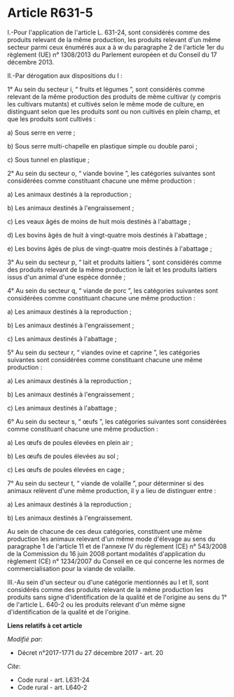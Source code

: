 # Article R631-5

I.-Pour l'application de l'article L. 631-24, sont considérés comme des produits relevant de la même production, les produits
relevant d'un même secteur parmi ceux énumérés aux a à w du paragraphe 2 de l'article 1er du règlement (UE) n° 1308/2013 du
Parlement européen et du Conseil du 17 décembre 2013.

II.-Par dérogation aux dispositions du I :

1° Au sein du secteur i, “ fruits et légumes ”, sont considérés comme relevant de la même production des produits de même
cultivar (y compris les cultivars mutants) et cultivés selon le même mode de culture, en distinguant selon que les produits
sont ou non cultivés en plein champ, et que les produits sont cultivés :

a) Sous serre en verre ;

b) Sous serre multi-chapelle en plastique simple ou double paroi ;

c) Sous tunnel en plastique ;

2° Au sein du secteur o, “ viande bovine ”, les catégories suivantes sont considérées comme constituant chacune une même
production :

a) Les animaux destinés à la reproduction ;

b) Les animaux destinés à l'engraissement ;

c) Les veaux âgés de moins de huit mois destinés à l'abattage ;

d) Les bovins âgés de huit à vingt-quatre mois destinés à l'abattage ;

e) Les bovins âgés de plus de vingt-quatre mois destinés à l'abattage ;

3° Au sein du secteur p, “ lait et produits laitiers ”, sont considérés comme des produits relevant de la même production le
lait et les produits laitiers issus d'un animal d'une espèce donnée ;

4° Au sein du secteur q, “ viande de porc ”, les catégories suivantes sont considérées comme constituant chacune une même
production :

a) Les animaux destinés à la reproduction ;

b) Les animaux destinés à l'engraissement ;

c) Les animaux destinés à l'abattage ;

5° Au sein du secteur r, “ viandes ovine et caprine ”, les catégories suivantes sont considérées comme constituant chacune
une même production :

a) Les animaux destinés à la reproduction ;

b) Les animaux destinés à l'engraissement ;

c) Les animaux destinés à l'abattage ;

6° Au sein du secteur s, “ œufs ”, les catégories suivantes sont considérées comme constituant chacune une même production :

a) Les œufs de poules élevées en plein air ;

b) Les œufs de poules élevées au sol ;

c) Les œufs de poules élevées en cage ;

7° Au sein du secteur t, “ viande de volaille ”, pour déterminer si des animaux relèvent d'une même production, il y a lieu
de distinguer entre :

a) Les animaux destinés à la reproduction ;

b) Les animaux destinés à l'engraissement.

Au sein de chacune de ces deux catégories, constituent une même production les animaux relevant d'un même mode d'élevage au
sens du paragraphe 1 de l'article 11 et de l'annexe IV du règlement (CE) n° 543/2008 de la Commission du 16 juin 2008 portant
modalités d'application du règlement (CE) n° 1234/2007 du Conseil en ce qui concerne les normes de commercialisation pour la
viande de volaille.

III.-Au sein d'un secteur ou d'une catégorie mentionnés au I et II, sont considérés comme des produits relevant de la même
production les produits sans signe d'identification de la qualité et de l'origine au sens du 1° de l'article L. 640-2 ou les
produits relevant d'un même signe d'identification de la qualité et de l'origine.

**Liens relatifs à cet article**

_Modifié par_:

  - Décret n°2017-1771 du 27 décembre 2017 - art. 20

_Cite_:

  - Code rural - art. L631-24
  - Code rural - art. L640-2
